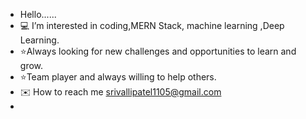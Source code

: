 - Hello......
- 💻 I’m interested in coding,MERN Stack, machine learning ,Deep Learning.
- ⭐Always looking for new challenges and opportunities to learn and grow.
- ⭐Team player and always willing to help others.
- ✉️ How to reach me srivallipatel1105@gmail.com
- <!---
phoenixERic/phoenixERic is a ✨ special ✨ repository because its `README.md` (this file) appears on your GitHub profile.
You can click the Preview link to take a look at your changes.
--->
